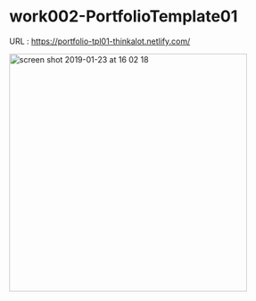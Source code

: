 # work002-PortfolioTemplate01

URL : https://portfolio-tpl01-thinkalot.netlify.com/

<img width="426" alt="screen shot 2019-01-23 at 16 02 18" src="https://user-images.githubusercontent.com/39505587/51588859-ac37c600-1f28-11e9-9e20-38abf6175db1.png">
